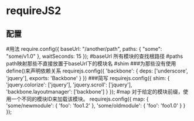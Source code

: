 requireJS2
=========================================================================================================================
配置
-------------------------------------------
#用法
    require.config({
      baseUrl: "/another/path",
      paths: {
          "some": "some/v1.0"
      },
      waitSeconds: 15
    });
#baseUrl
所有模块的查找根路径
#paths
path映射那些不直接放置于baseUrl下的模块名
#shim
###为那些没有使用define()来声明依赖关系
    requirejs.config({
        'backbone': {
             deps: ['underscore', 'jquery'],
             exports: 'Backbone'
        }
    })
###简写
    requirejs.config({
        shim: {
            'jquery.colorize': ['jquery'],
            'jquery.scroll': ['jquery'],
            'backbone.layoutmanager': ['backbone']
        }
    });
#map
对于给定的模块前缀，使用一个不同的模块ID来加载该模块。
        requirejs.config({
            map: {
                'some/newmodule': {
                    'foo': 'foo1.2'
                },
                'some/oldmodule': {
                    'foo': 'foo1.0'
                }
            }
        });



